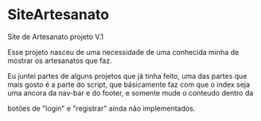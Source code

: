 # SiteArtesanato
Site de Artesanato projeto V.1

Esse projeto nasceu de uma necessidade de uma conhecida minha de mostrar os artesanatos que faz.

Eu juntei partes de alguns projetos que já tinha feito, uma das partes que mais gosto é a parte do script, que básicamente faz com que o index seja uma ancora da nav-bar e do footer, e somente mude o conteudo dentro da <section>

botões de "login" e "registrar" ainda não implementados.
